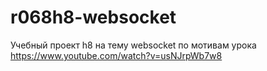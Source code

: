 # r068h8-websocket
Учебный проект h8 на тему websocket по мотивам урока 
https://www.youtube.com/watch?v=usNJrpWb7w8

